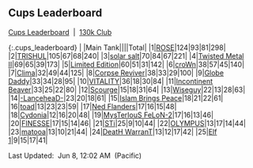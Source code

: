 
## Cups Leaderboard

<p><a href="https://tankpit-analytics.github.io/cups-leaderboard">Cups Leaderboard</a>&nbsp;&nbsp;|&nbsp;&nbsp;<a href="https://tankpit-analytics.github.io/130k-club">130k Club</a></p>

{:.cups_leaderboard}
|<span class="num_col">&nbsp;</span>|<span class="tank_col">Main Tank</span>|<span class="cup_col"><span class="awards-sprite a5-3"></span></span>|<span class="cup_col"><span class="awards-sprite a5-2"></span></span>|<span class="cup_col"><span class="awards-sprite a5-1"></span></span>|<span class="cup_col_total">Total</span>|
|1|<a target="_blank" href="https://tankpit.com/tank_profile/?tank_id=45863"><span class="red">ROSE</span><span class="awards-container"><span class="awards-sprite a0-3"></span><span class="awards-sprite a1-2"></span><span class="awards-sprite a2-3"></span><span class="awards-sprite a3-3"></span><span class="awards-sprite a4-3"></span><span class="awards-sprite a5-2"></span><span class="awards-sprite a7-1"></span><span class="awards-sprite a8-1"></span></span></a>|124|93|81|298|
|2|<a target="_blank" href="https://tankpit.com/tank_profile/?tank_id=49076"><span class="orange">TRISHUL</span><span class="awards-container"><span class="awards-sprite a0-3"></span><span class="awards-sprite a5-3"></span></span></a>|105|67|68|240|
|3|<a target="_blank" href="https://tankpit.com/tank_profile/?tank_id=35146"><span class="purple">solar salt</span><span class="awards-container"><span class="awards-sprite a0-3"></span><span class="awards-sprite a1-2"></span><span class="awards-sprite a2-2"></span><span class="awards-sprite a3-2"></span><span class="awards-sprite a4-3"></span><span class="awards-sprite a5-2"></span></span></a>|70|84|67|221|
|4|<a target="_blank" href="https://tankpit.com/tank_profile/?tank_id=30661"><span class="purple">Twisted Metal II</span><span class="awards-container"><span class="awards-sprite a0-3"></span><span class="awards-sprite a1-2"></span><span class="awards-sprite a2-3"></span><span class="awards-sprite a3-3"></span><span class="awards-sprite a4-3"></span><span class="awards-sprite a5-2"></span><span class="awards-sprite a8-1"></span></span></a>|69|65|39|173|
|5|<a target="_blank" href="https://tankpit.com/tank_profile/?tank_id=11644"><span class="orange">Limited Edition</span><span class="awards-container"><span class="awards-sprite a0-3"></span><span class="awards-sprite a1-3"></span><span class="awards-sprite a2-1"></span><span class="awards-sprite a3-2"></span><span class="awards-sprite a5-2"></span><span class="awards-sprite a8-1"></span></span></a>|60|51|31|142|
|6|<a target="_blank" href="https://tankpit.com/tank_profile/?tank_id=40032"><span class="orange">croWn</span><span class="awards-container"><span class="awards-sprite a0-3"></span><span class="awards-sprite a5-3"></span></span></a>|38|57|45|140|
|7|<a target="_blank" href="https://tankpit.com/tank_profile/?tank_id=46068"><span class="orange">Clima</span><span class="awards-container"><span class="awards-sprite a0-3"></span><span class="awards-sprite a1-1"></span><span class="awards-sprite a2-3"></span><span class="awards-sprite a3-3"></span><span class="awards-sprite a5-1"></span><span class="awards-sprite a8-1"></span></span></a>|32|49|44|125|
|8|<a target="_blank" href="https://tankpit.com/tank_profile/?tank_id=70106"><span class="red">Corpse Reviver</span><span class="awards-container"><span class="awards-sprite a0-3"></span><span class="awards-sprite a1-2"></span><span class="awards-sprite a2-2"></span><span class="awards-sprite a3-1"></span><span class="awards-sprite a4-3"></span><span class="awards-sprite a5-3"></span><span class="awards-sprite a6-1"></span><span class="awards-sprite a7-1"></span></span></a>|38|33|29|100|
|9|<a target="_blank" href="https://tankpit.com/tank_profile/?tank_id=59879"><span class="orange">Globe Daddy</span><span class="awards-container"><span class="awards-sprite a0-3"></span><span class="awards-sprite a1-3"></span><span class="awards-sprite a2-1"></span><span class="awards-sprite a3-2"></span><span class="awards-sprite a4-3"></span><span class="awards-sprite a5-1"></span><span class="awards-sprite a7-1"></span><span class="awards-sprite a8-1"></span></span></a>|33|34|28|95|
|10|<a target="_blank" href="https://tankpit.com/tank_profile/?tank_id=31667"><span class="red">VITALITY</span><span class="awards-container"><span class="awards-sprite a0-3"></span><span class="awards-sprite a1-3"></span><span class="awards-sprite a2-3"></span><span class="awards-sprite a3-3"></span><span class="awards-sprite a4-3"></span><span class="awards-sprite a5-1"></span><span class="awards-sprite a7-1"></span></span></a>|36|18|30|84|
|11|<a target="_blank" href="https://tankpit.com/tank_profile/?tank_id=4548"><span class="blue">Incontinent Beaver</span><span class="awards-container"><span class="awards-sprite a0-3"></span><span class="awards-sprite a1-3"></span><span class="awards-sprite a2-3"></span><span class="awards-sprite a3-3"></span><span class="awards-sprite a4-3"></span><span class="awards-sprite a5-3"></span><span class="awards-sprite a7-1"></span><span class="awards-sprite a8-1"></span></span></a>|33|25|22|80|
|12|<a target="_blank" href="https://tankpit.com/tank_profile/?tank_id=827"><span class="blue">Scourge</span><span class="awards-container"><span class="awards-sprite a0-3"></span><span class="awards-sprite a1-3"></span><span class="awards-sprite a2-3"></span><span class="awards-sprite a3-3"></span><span class="awards-sprite a4-3"></span><span class="awards-sprite a5-3"></span><span class="awards-sprite a7-1"></span><span class="awards-sprite a8-1"></span></span></a>|15|18|31|64|
|13|<a target="_blank" href="https://tankpit.com/tank_profile/?tank_id=4462"><span class="orange">Wiseguy</span><span class="awards-container"><span class="awards-sprite a0-3"></span><span class="awards-sprite a1-3"></span><span class="awards-sprite a2-3"></span><span class="awards-sprite a3-3"></span><span class="awards-sprite a4-3"></span><span class="awards-sprite a5-3"></span><span class="awards-sprite a6-1"></span><span class="awards-sprite a8-1"></span></span></a>|22|13|28|63|
|14|<a target="_blank" href="https://tankpit.com/tank_profile/?tank_id=8174"><span class="orange">-LanceheaD-</span><span class="awards-container"><span class="awards-sprite a0-3"></span><span class="awards-sprite a1-2"></span><span class="awards-sprite a2-3"></span><span class="awards-sprite a3-2"></span><span class="awards-sprite a5-3"></span><span class="awards-sprite a8-1"></span></span></a>|23|20|18|61|
|15|<a target="_blank" href="https://tankpit.com/tank_profile/?tank_id=1677"><span class="blue">Islam Brings Peace</span><span class="awards-container"><span class="awards-sprite a0-3"></span><span class="awards-sprite a1-3"></span><span class="awards-sprite a2-3"></span><span class="awards-sprite a3-3"></span><span class="awards-sprite a4-3"></span><span class="awards-sprite a5-3"></span></span></a>|18|21|22|61|
|16|<a target="_blank" href="https://tankpit.com/tank_profile/?tank_id=5789"><span class="purple">toad</span><span class="awards-container"><span class="awards-sprite a0-3"></span><span class="awards-sprite a1-3"></span><span class="awards-sprite a2-3"></span><span class="awards-sprite a3-3"></span><span class="awards-sprite a4-3"></span><span class="awards-sprite a5-3"></span><span class="awards-sprite a7-1"></span><span class="awards-sprite a8-1"></span></span></a>|13|23|23|59|
|17|<a target="_blank" href="https://tankpit.com/tank_profile/?tank_id=16369"><span class="orange">Ned Flanders</span><span class="awards-container"><span class="awards-sprite a0-3"></span><span class="awards-sprite a1-3"></span><span class="awards-sprite a2-3"></span><span class="awards-sprite a3-3"></span><span class="awards-sprite a4-3"></span><span class="awards-sprite a5-3"></span><span class="awards-sprite a8-1"></span></span></a>|17|16|15|48|
|18|<a target="_blank" href="https://tankpit.com/tank_profile/?tank_id=48665"><span class="orange">Cydonia</span><span class="awards-container"><span class="awards-sprite a0-3"></span><span class="awards-sprite a1-3"></span><span class="awards-sprite a2-3"></span><span class="awards-sprite a3-2"></span><span class="awards-sprite a4-3"></span><span class="awards-sprite a5-2"></span><span class="awards-sprite a7-1"></span></span></a>|12|16|20|48|
|19|<a target="_blank" href="https://tankpit.com/tank_profile/?tank_id=7855"><span class="purple">MysTerIouS FeLoN-2</span><span class="awards-container"><span class="awards-sprite a0-3"></span><span class="awards-sprite a1-2"></span><span class="awards-sprite a2-2"></span><span class="awards-sprite a3-3"></span><span class="awards-sprite a5-3"></span><span class="awards-sprite a6-1"></span><span class="awards-sprite a8-1"></span></span></a>|17|16|13|46|
|20|<a target="_blank" href="https://tankpit.com/tank_profile/?tank_id=71956"><span class="red">FINESSE</span><span class="awards-container"><span class="awards-sprite a0-3"></span><span class="awards-sprite a1-1"></span><span class="awards-sprite a2-3"></span><span class="awards-sprite a3-3"></span><span class="awards-sprite a4-3"></span><span class="awards-sprite a5-3"></span><span class="awards-sprite a7-1"></span><span class="awards-sprite a8-1"></span></span></a>|17|15|14|46|
|21|<a target="_blank" href="https://tankpit.com/tank_profile/?tank_id=5559"><span class="red">STi</span><span class="awards-container"><span class="awards-sprite a0-3"></span><span class="awards-sprite a1-1"></span><span class="awards-sprite a2-1"></span><span class="awards-sprite a5-1"></span></span></a>|25|9|10|44|
|22|<a target="_blank" href="https://tankpit.com/tank_profile/?tank_id=5350"><span class="orange">OLYMPUS</span><span class="awards-container"><span class="awards-sprite a0-3"></span><span class="awards-sprite a1-1"></span><span class="awards-sprite a2-3"></span><span class="awards-sprite a3-3"></span><span class="awards-sprite a4-3"></span><span class="awards-sprite a5-2"></span><span class="awards-sprite a8-1"></span></span></a>|13|17|14|44|
|23|<a target="_blank" href="https://tankpit.com/tank_profile/?tank_id=1434"><span class="red">matooa</span><span class="awards-container"><span class="awards-sprite a0-1"></span><span class="awards-sprite a1-3"></span><span class="awards-sprite a3-1"></span><span class="awards-sprite a5-3"></span><span class="awards-sprite a7-1"></span></span></a>|13|10|21|44|
|24|<a target="_blank" href="https://tankpit.com/tank_profile/?tank_id=32741"><span class="blue">DeatH WarranT</span><span class="awards-container"><span class="awards-sprite a0-3"></span><span class="awards-sprite a1-3"></span><span class="awards-sprite a2-3"></span><span class="awards-sprite a3-3"></span><span class="awards-sprite a5-2"></span></span></a>|13|12|17|42|
|25|<a target="_blank" href="https://tankpit.com/tank_profile/?tank_id=42812"><span class="orange">Elf 1</span><span class="awards-container"><span class="awards-sprite a0-3"></span><span class="awards-sprite a1-3"></span><span class="awards-sprite a2-2"></span><span class="awards-sprite a3-2"></span><span class="awards-sprite a5-1"></span></span></a>|9|15|17|41|


<p class="last_updated"><span class="last_updated">Last Updated:&nbsp;&nbsp;Jun 8, 12:02 AM&nbsp;&nbsp;(Pacific)</span></p>

